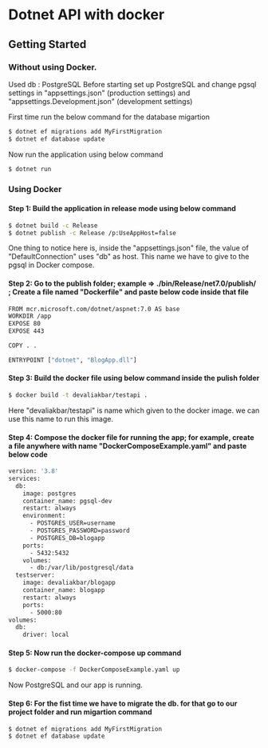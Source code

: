 # Dotnet API with docker

## Getting Started

### Without using Docker.

Used db : PostgreSQL
Before starting set up PostgreSQL and change pgsql settings in "appsettings.json" (production settings) and "appsettings.Development.json" (development settings)

First time run the below command for the database migartion
```sh
$ dotnet ef migrations add MyFirstMigration
$ dotnet ef database update
```

Now run the application using below command
```sh
$ dotnet run
```

### Using Docker

#### Step 1: Build the application in release mode using below command
```sh
$ dotnet build -c Release 
$ dotnet publish -c Release /p:UseAppHost=false
```
One thing to notice here is, inside the "appsettings.json" file, the value of "DefaultConnection" uses "db" as host. This name we have to give to the pgsql in Docker compose.

#### Step 2: Go to the publish folder; example => ./bin/Release/net7.0/publish/ ; Create a file named "Dockerfile" and paste below code inside that file
```sh
FROM mcr.microsoft.com/dotnet/aspnet:7.0 AS base
WORKDIR /app
EXPOSE 80
EXPOSE 443

COPY . .

ENTRYPOINT ["dotnet", "BlogApp.dll"]
```

#### Step 3: Build the docker file using below command inside the pulish folder
```sh
$ docker build -t devaliakbar/testapi . 
```
Here "devaliakbar/testapi" is name which given to the docker image. we can use this name to run this image.

#### Step 4: Compose the docker file for running the app; for example, create a file anywhere with name "DockerComposeExample.yaml" and paste below code
```sh
version: '3.8'
services:
  db:
    image: postgres
    container_name: pgsql-dev
    restart: always
    environment:
      - POSTGRES_USER=username
      - POSTGRES_PASSWORD=password
      - POSTGRES_DB=blogapp
    ports:
      - 5432:5432
    volumes: 
      - db:/var/lib/postgresql/data
  testserver:
    image: devaliakbar/blogapp
    container_name: blogapp
    restart: always
    ports:
      - 5000:80
volumes:
  db:
    driver: local
```

#### Step 5: Now run the docker-compose up command
```sh
$ docker-compose -f DockerComposeExample.yaml up  
```
Now PostgreSQL and our app is running.

#### Step 6: For the fist time we have to migrate the db. for that go to our project folder and run migartion command
```sh
$ dotnet ef migrations add MyFirstMigration
$ dotnet ef database update
```